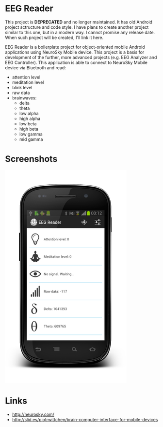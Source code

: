 EEG Reader
===============

This project is **DEPRECATED** and no longer maintained. It has old Android project sctructure and code style. I have plans to create another project similar to this one, but in a modern way. I cannot promise any release date. When such project will be created, I'll link it here.

EEG Reader is a boilerplate project for object-oriented mobile Android applications using NeuroSky Mobile device.
This project is a basis for development of the further, more advanced projects (e.g. EEG Analyzer and EEG Controller).
This application is able to connect to NeuroSky Mobile device via Bluetooth and read: 
* attention level
* meditation level
* blink level
* raw data
* brainwaves: 
  * delta
  * theta
  * low alpha
  * high alpha
  * low beta
  * high beta
  * low gamma
  * mid gamma

Screenshots
===============

![Screenshot](application_screenshot.png "Screenshot")

Links
===============
* http://neurosky.com/
* http://slid.es/piotrwittchen/brain-computer-interface-for-mobile-devices

